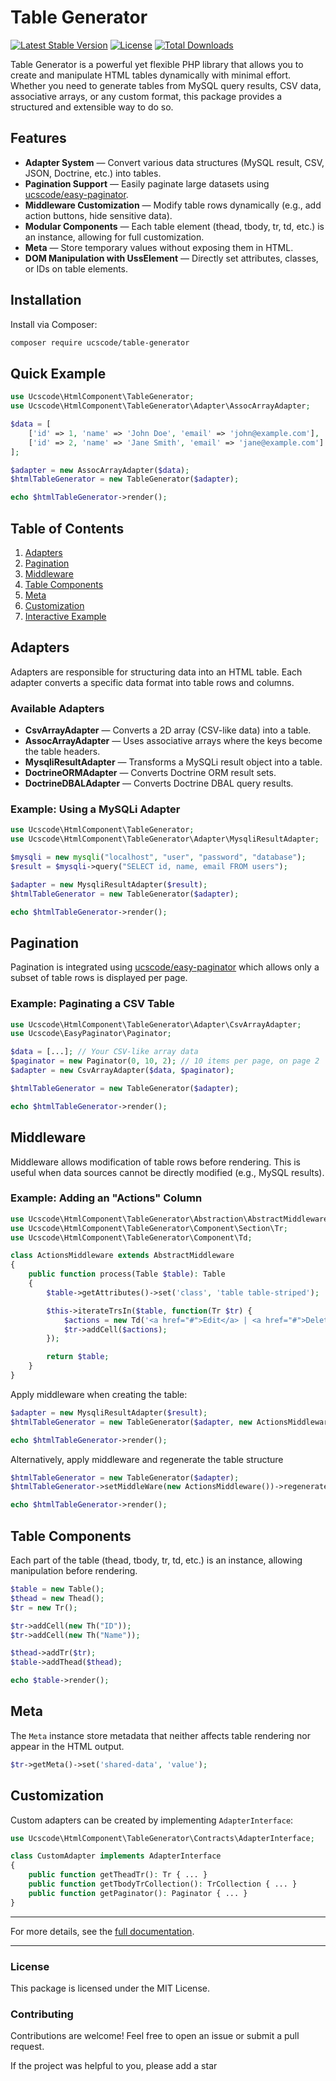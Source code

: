 # Table Generator

[![Latest Stable Version](https://poser.pugx.org/ucscode/table-generator/v/stable)](https://packagist.org/packages/ucscode/table-generator)
[![License](https://poser.pugx.org/ucscode/table-generator/license)](https://packagist.org/packages/ucscode/table-generator)
[![Total Downloads](https://poser.pugx.org/ucscode/table-generator/downloads)](https://packagist.org/packages/ucscode/table-generator)

Table Generator is a powerful yet flexible PHP library that allows you to create and manipulate HTML tables dynamically with minimal effort. Whether you need to generate tables from MySQL query results, CSV data, associative arrays, or any custom format, this package provides a structured and extensible way to do so.

## Features

- **Adapter System** &mdash; Convert various data structures (MySQL result, CSV, JSON, Doctrine, etc.) into tables.
- **Pagination Support** &mdash; Easily paginate large datasets using [ucscode/easy-paginator](https://github.com/ucscode/easy-paginator).
- **Middleware Customization** &mdash; Modify table rows dynamically (e.g., add action buttons, hide sensitive data).
- **Modular Components** &mdash; Each table element (thead, tbody, tr, td, etc.) is an instance, allowing for full customization.
- **Meta** &mdash; Store temporary values without exposing them in HTML.
- **DOM Manipulation with UssElement** &mdash; Directly set attributes, classes, or IDs on table elements.

## Installation

Install via Composer:

```sh
composer require ucscode/table-generator
```

## Quick Example

```php
use Ucscode\HtmlComponent\TableGenerator;
use Ucscode\HtmlComponent\TableGenerator\Adapter\AssocArrayAdapter;

$data = [
    ['id' => 1, 'name' => 'John Doe', 'email' => 'john@example.com'],
    ['id' => 2, 'name' => 'Jane Smith', 'email' => 'jane@example.com']
];

$adapter = new AssocArrayAdapter($data);
$htmlTableGenerator = new TableGenerator($adapter);

echo $htmlTableGenerator->render();
```

## Table of Contents

1. [Adapters](#adapters)
2. [Pagination](#pagination)
3. [Middleware](#middleware)
4. [Table Components](#table-components)
5. [Meta](#meta)
6. [Customization](#customization)
7. [Interactive Example](#interactive-example)

## Adapters

Adapters are responsible for structuring data into an HTML table. Each adapter converts a specific data format into table rows and columns.

### Available Adapters

- **CsvArrayAdapter** &mdash; Converts a 2D array (CSV-like data) into a table.
- **AssocArrayAdapter** &mdash; Uses associative arrays where the keys become the table headers.
- **MysqliResultAdapter** &mdash; Transforms a MySQLi result object into a table.
- **DoctrineORMAdapter** &mdash; Converts Doctrine ORM result sets.
- **DoctrineDBALAdapter** &mdash; Converts Doctrine DBAL query results.

### Example: Using a MySQLi Adapter

```php
use Ucscode\HtmlComponent\TableGenerator;
use Ucscode\HtmlComponent\TableGenerator\Adapter\MysqliResultAdapter;

$mysqli = new mysqli("localhost", "user", "password", "database");
$result = $mysqli->query("SELECT id, name, email FROM users");

$adapter = new MysqliResultAdapter($result);
$htmlTableGenerator = new TableGenerator($adapter);

echo $htmlTableGenerator->render();
```

## Pagination

Pagination is integrated using [ucscode/easy-paginator](https://github.com/ucscode/easy-paginator) which allows only a subset of table rows is displayed per page.

### Example: Paginating a CSV Table

```php
use Ucscode\HtmlComponent\TableGenerator\Adapter\CsvArrayAdapter;
use Ucscode\EasyPaginator\Paginator;

$data = [...]; // Your CSV-like array data
$paginator = new Paginator(0, 10, 2); // 10 items per page, on page 2
$adapter = new CsvArrayAdapter($data, $paginator);

$htmlTableGenerator = new TableGenerator($adapter);

echo $htmlTableGenerator->render();
```

## Middleware

Middleware allows modification of table rows before rendering. This is useful when data sources cannot be directly modified (e.g., MySQL results).

### Example: Adding an "Actions" Column

```php
use Ucscode\HtmlComponent\TableGenerator\Abstraction\AbstractMiddleware;
use Ucscode\HtmlComponent\TableGenerator\Component\Section\Tr;
use Ucscode\HtmlComponent\TableGenerator\Component\Td;

class ActionsMiddleware extends AbstractMiddleware
{
    public function process(Table $table): Table 
    {
        $table->getAttributes()->set('class', 'table table-striped');

        $this->iterateTrsIn($table, function(Tr $tr) {
            $actions = new Td('<a href="#">Edit</a> | <a href="#">Delete</a>');
            $tr->addCell($actions);
        });

        return $table;
    }
}
```

Apply middleware when creating the table:

```php
$adapter = new MysqliResultAdapter($result);
$htmlTableGenerator = new TableGenerator($adapter, new ActionsMiddleware());

echo $htmlTableGenerator->render();
```

Alternatively, apply middleware and regenerate the table structure

```php
$htmlTableGenerator = new TableGenerator($adapter);
$htmlTableGenerator->setMiddleWare(new ActionsMiddleware())->regenerate();

echo $htmlTableGenerator->render();
```

## Table Components

Each part of the table (thead, tbody, tr, td, etc.) is an instance, allowing manipulation before rendering.

```php
$table = new Table();
$thead = new Thead();
$tr = new Tr();

$tr->addCell(new Th("ID"));
$tr->addCell(new Th("Name"));

$thead->addTr($tr);
$table->addThead($thead);

echo $table->render();
```

## Meta

The `Meta` instance store metadata that neither affects table rendering nor appear in the HTML output.

```php
$tr->getMeta()->set('shared-data', 'value');
```

## Customization

Custom adapters can be created by implementing `AdapterInterface`:

```php
use Ucscode\HtmlComponent\TableGenerator\Contracts\AdapterInterface;

class CustomAdapter implements AdapterInterface 
{
    public function getTheadTr(): Tr { ... }
    public function getTbodyTrCollection(): TrCollection { ... }
    public function getPaginator(): Paginator { ... }
}
```

---

For more details, see the [full documentation](http://tablegenerator.ucscode.com).

---

### License

This package is licensed under the MIT License.

### Contributing

Contributions are welcome! Feel free to open an issue or submit a pull request.

If the project was helpful to you, please add a star
